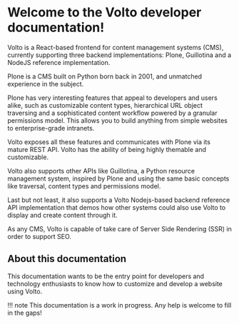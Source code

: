 # Welcome to the Volto developer documentation!

Volto is a React-based frontend for content management systems (CMS), currently
supporting three backend implementations: Plone, Guillotina and a NodeJS
reference implementation.

Plone is a CMS built on Python born back in 2001, and unmatched experience in
the subject.

Plone has very interesting features that appeal to developers and users alike, such as customizable content types, hierarchical URL object traversing and a sophisticated content workflow powered by a granular permissions model. This allows you to build anything from simple websites to enterprise-grade intranets.

Volto exposes all these features and communicates with Plone via its mature REST API. Volto has the ability of being highly themable and customizable.

Volto also supports other APIs like Guillotina, a Python resource management system, inspired by Plone and using the same basic concepts like traversal, content types and permissions model.

Last but not least, it also supports a Volto Nodejs-based backend reference API implementation that demos how other systems could also use Volto to display and create content through it.

As any CMS, Volto is capable of take care of Server Side Rendering (SSR) in
order to support SEO.

## About this documentation

This documentation wants to be the entry point for developers and technology enthusiasts to know
how to customize and develop a website using Volto.

!!! note
    This documentation is a work in progress. Any help is welcome to fill in the
    gaps!
